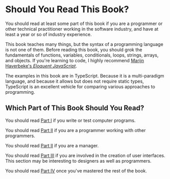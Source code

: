 # Should You Read This Book?

You should read at least some part of this book if you are a programmer or
other technical practitioner working in the software industry, and have at
least a year or so of industry experience.

This book teaches many things, but the syntax of a programming language is not
one of them. Before reading this book, you should grok the fundamentals of
functions, variables, conditionals, loops, strings, arrays, and objects. If
you're learning to code, I highly recommend [Marijn Haverbeke's _Eloquent
JavaScript_](https://eloquentjavascript.net/).

The examples in this book are in TypeScript. Because it is a multi-paradigm
language, and because it allows but does not require static types, TypeScript
is an excellent vehicle for comparing various approaches to programming.

## Which Part of This Book Should You Read?

You should read [Part I](../programming-alone) if you write or test computer programs.

You should read [Part II](../programming-with-others) if you are a programmer working with other programmers.

You should read [Part II](../programming-with-others) if you are a manager.

You should read [Part III](../user-interfaces) if you are involved in the creation of user interfaces. This section may be interesting to designers as well as programmers.

You should read [Part IV](../tao) once you've mastered the rest of the book.
